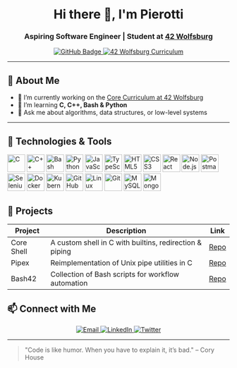 <h1 align="center">Hi there 👋, I'm Pierotti</h1>
<h3 align="center">Aspiring Software Engineer | Student at <a href="https://42wolfsburg.de/">42 Wolfsburg</a></h3>

<p align="center">
  <a href="https://github.com/pfalli">
    <img src="https://img.shields.io/badge/GitHub-pfalli-black?style=for-the-badge&logo=github" alt="GitHub Badge" />
  </a>
  <a href="https://42wolfsburg.de/42-programming-curriculum/">
    <img src="https://img.shields.io/badge/Core%20Curriculum-42%20Wolfsburg-00BEFF?style=for-the-badge&logo=42&logoColor=white" alt="42 Wolfsburg Curriculum" />
  </a>
</p>

---

## 🚀 About Me

- 🔭 I’m currently working on the [Core Curriculum at 42 Wolfsburg](https://42wolfsburg.de/42-programming-curriculum/)
- 🌱 I’m learning **C, C++, Bash & Python**
- 💬 Ask me about algorithms, data structures, or low-level systems

---

## 🔧 Technologies & Tools

<p align="left">
  <!-- Low-level Languages & Scripting -->
  <img src="https://cdn.jsdelivr.net/gh/devicons/devicon/icons/c/c-original.svg" alt="C" width="40" height="40" />
  <img src="https://cdn.jsdelivr.net/gh/devicons/devicon/icons/cplusplus/cplusplus-original.svg" alt="C++" width="40" height="40" />
  <img src="https://cdn.jsdelivr.net/gh/devicons/devicon/icons/bash/bash-original.svg" alt="Bash" width="40" height="40" />
  <img src="https://cdn.jsdelivr.net/gh/devicons/devicon/icons/python/python-original.svg" alt="Python" width="40" height="40" />

  <!-- Web Development -->
  <img src="https://cdn.jsdelivr.net/gh/devicons/devicon/icons/javascript/javascript-original.svg" alt="JavaScript" width="40" height="40" />
  <img src="https://cdn.jsdelivr.net/gh/devicons/devicon/icons/typescript/typescript-original.svg" alt="TypeScript" width="40" height="40" />
  <img src="https://cdn.jsdelivr.net/gh/devicons/devicon/icons/html5/html5-original.svg" alt="HTML5" width="40" height="40" />
  <img src="https://cdn.jsdelivr.net/gh/devicons/devicon/icons/css3/css3-original.svg" alt="CSS3" width="40" height="40" />
  <img src="https://cdn.jsdelivr.net/gh/devicons/devicon/icons/react/react-original.svg" alt="React" width="40" height="40" />
  <img src="https://cdn.jsdelivr.net/gh/devicons/devicon/icons/nodejs/nodejs-original.svg" alt="Node.js" width="40" height="40" />

  <!-- APIs & Testing -->
  <img src="https://cdn.jsdelivr.net/gh/devicons/devicon/icons/postman/postman-original.svg" alt="Postman" width="40" height="40" />
  <img src="https://cdn.jsdelivr.net/gh/devicons/devicon/icons/selenium/selenium-original.svg" alt="Selenium" width="40" height="40" />

  <!-- DevOps & Cloud -->
  <img src="https://cdn.jsdelivr.net/gh/devicons/devicon/icons/docker/docker-original-wordmark.svg" alt="Docker" width="40" height="40" />
  <img src="https://cdn.jsdelivr.net/gh/devicons/devicon/icons/kubernetes/kubernetes-plain.svg" alt="Kubernetes" width="40" height="40" />
  <img src="https://cdn.jsdelivr.net/gh/devicons/devicon/icons/githubactions/githubactions-original.svg" alt="GitHub Actions" width="40" height="40" />
  <img src="https://cdn.jsdelivr.net/gh/devicons/devicon/icons/linux/linux-original.svg" alt="Linux" width="40" height="40" />
  <img src="https://cdn.jsdelivr.net/gh/devicons/devicon/icons/git/git-original.svg" alt="Git" width="40" height="40" />

  <!-- Databases -->
  <img src="https://cdn.jsdelivr.net/gh/devicons/devicon/icons/mysql/mysql-original.svg" alt="MySQL" width="40" height="40" />
  <img src="https://cdn.jsdelivr.net/gh/devicons/devicon/icons/mongodb/mongodb-original.svg" alt="MongoDB" width="40" height="40" />

</p>



## 📂 Projects

| Project    | Description                                              | Link                                             |
| ---------- | -------------------------------------------------------- | ------------------------------------------------ |
| Core Shell | A custom shell in C with builtins, redirection & piping  | [Repo](https://github.com/pfalli/coreshell)      |
| Pipex      | Reimplementation of Unix pipe utilities in C             | [Repo](https://github.com/pfalli/pipex)          |
| Bash42     | Collection of Bash scripts for workflow automation       | [Repo](https://github.com/pfalli/bash42)         |



## 📫 Connect with Me

<p align="center">
  <a href="mailto:YOUR_EMAIL@example.com">
    <img src="https://img.shields.io/badge/Email-YOUR_EMAIL-blue?style=for-the-badge&logo=gmail&logoColor=white" alt="Email" />
  </a>
  <a href="https://linkedin.com/in/YOUR_LINKEDIN">
    <img src="https://img.shields.io/badge/LinkedIn-Pierotti-blue?style=for-the-badge&logo=linkedin&logoColor=white" alt="LinkedIn" />
  </a>
  <a href="https://twitter.com/YOUR_TWITTER">
    <img src="https://img.shields.io/badge/Twitter-@YOUR_TWITTER-1DA1F2?style=for-the-badge&logo=twitter&logoColor=white" alt="Twitter" />
  </a>
</p>

---

> "Code is like humor. When you have to explain it, it’s bad." – Cory House
